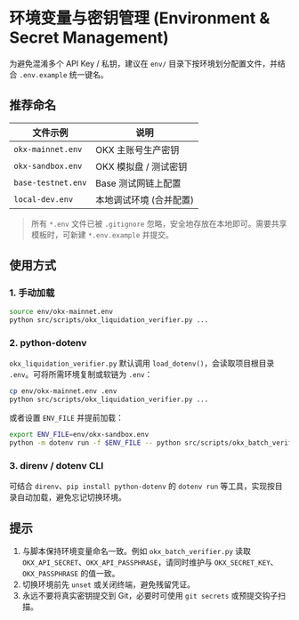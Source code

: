 # 环境变量与密钥管理 (Environment & Secret Management)

为避免混淆多个 API Key / 私钥，建议在 `env/` 目录下按环境划分配置文件，并结合 `.env.example` 统一键名。

## 推荐命名

| 文件示例            | 说明                    |
|---------------------|-------------------------|
| `okx-mainnet.env`   | OKX 主账号生产密钥      |
| `okx-sandbox.env`   | OKX 模拟盘 / 测试密钥   |
| `base-testnet.env`  | Base 测试网链上配置     |
| `local-dev.env`     | 本地调试环境 (合并配置) |

> 所有 `*.env` 文件已被 `.gitignore` 忽略，安全地存放在本地即可。需要共享模板时，可新建 `*.env.example` 并提交。

## 使用方式

### 1. 手动加载

```bash
source env/okx-mainnet.env
python src/scripts/okx_liquidation_verifier.py ...
```

### 2. python-dotenv

`okx_liquidation_verifier.py` 默认调用 `load_dotenv()`，会读取项目根目录 `.env`。可将所需环境复制或软链为 `.env`：

```bash
cp env/okx-mainnet.env .env
python src/scripts/okx_liquidation_verifier.py ...
```

或者设置 `ENV_FILE` 并提前加载：

```bash
export ENV_FILE=env/okx-sandbox.env
python -m dotenv run -f $ENV_FILE -- python src/scripts/okx_batch_verifier.py
```

### 3. direnv / dotenv CLI

可结合 `direnv`、`pip install python-dotenv` 的 `dotenv run` 等工具，实现按目录自动加载，避免忘记切换环境。

## 提示

1. 与脚本保持环境变量命名一致。例如 `okx_batch_verifier.py` 读取 `OKX_API_SECRET`、`OKX_API_PASSPHRASE`，请同时维护与 `OKX_SECRET_KEY`、`OKX_PASSPHRASE` 的值一致。
2. 切换环境前先 `unset` 或关闭终端，避免残留凭证。
3. 永远不要将真实密钥提交到 Git，必要时可使用 `git secrets` 或预提交钩子扫描。
